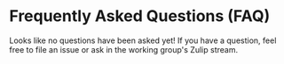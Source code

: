 # Frequently Asked Questions (FAQ)

Looks like no questions have been asked yet! If you have a question, feel free to file an issue or ask in the working group's Zulip stream.